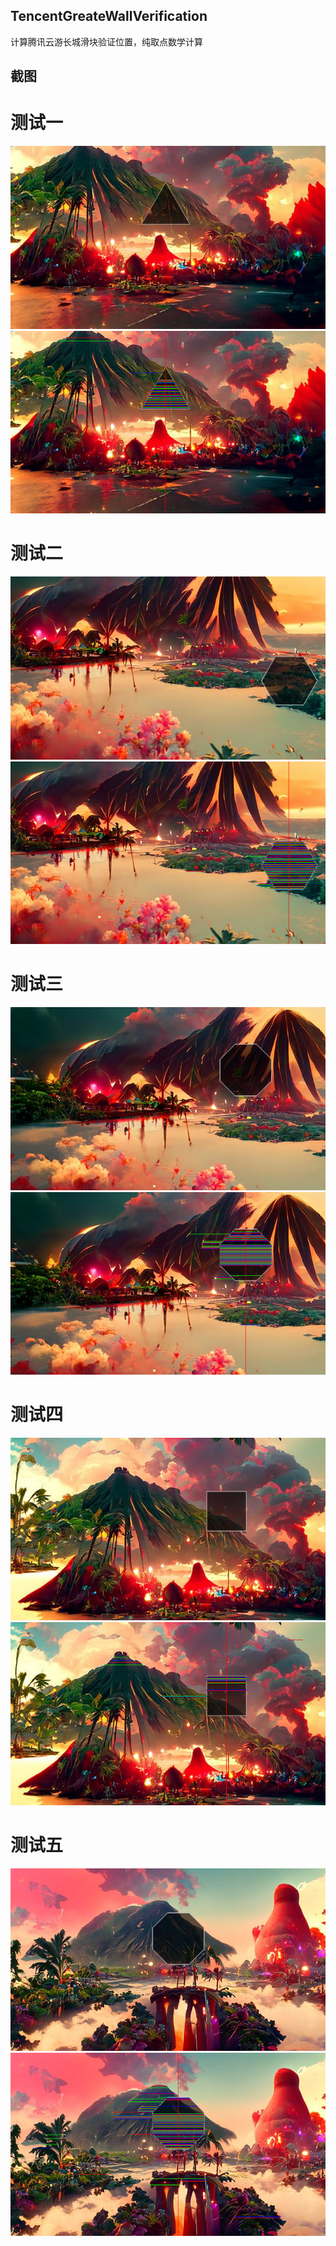 ## TencentGreateWallVerification
计算腾讯云游长城滑块验证位置，纯取点数学计算

## 截图
# 测试一
![](https://github.com/zzyGodofWar/TencentGreateWallVerification/blob/bc4c43aa09ed08aed612a168403ef01c345cda9e/hk1.png)
![](https://github.com/zzyGodofWar/TencentGreateWallVerification/blob/bc4c43aa09ed08aed612a168403ef01c345cda9e/f1.png)

# 测试二
![](https://github.com/zzyGodofWar/TencentGreateWallVerification/blob/bc4c43aa09ed08aed612a168403ef01c345cda9e/hk2.png)
![](https://github.com/zzyGodofWar/TencentGreateWallVerification/blob/bc4c43aa09ed08aed612a168403ef01c345cda9e/f2.png)

# 测试三
![](https://github.com/zzyGodofWar/TencentGreateWallVerification/blob/bc4c43aa09ed08aed612a168403ef01c345cda9e/hk3.png)
![](https://github.com/zzyGodofWar/TencentGreateWallVerification/blob/bc4c43aa09ed08aed612a168403ef01c345cda9e/f3.png)

# 测试四
![](https://github.com/zzyGodofWar/TencentGreateWallVerification/blob/bc4c43aa09ed08aed612a168403ef01c345cda9e/hk4.png)
![](https://github.com/zzyGodofWar/TencentGreateWallVerification/blob/bc4c43aa09ed08aed612a168403ef01c345cda9e/f4.png)

# 测试五
![](https://github.com/zzyGodofWar/TencentGreateWallVerification/blob/bc4c43aa09ed08aed612a168403ef01c345cda9e/hk5.png)
![](https://github.com/zzyGodofWar/TencentGreateWallVerification/blob/bc4c43aa09ed08aed612a168403ef01c345cda9e/f5.png)
